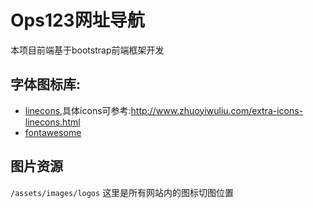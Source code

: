 # Ops123网址导航

本项目前端基于bootstrap前端框架开发

## 字体图标库: 
- [linecons](https://lineicons.com/icons),具体icons可参考:http://www.zhuoyiwuliu.com/extra-icons-linecons.html
- [fontawesome](https://fontawesome.com/icons/)


## 图片资源

```/assets/images/logos``` 这里是所有网站内的图标切图位置
